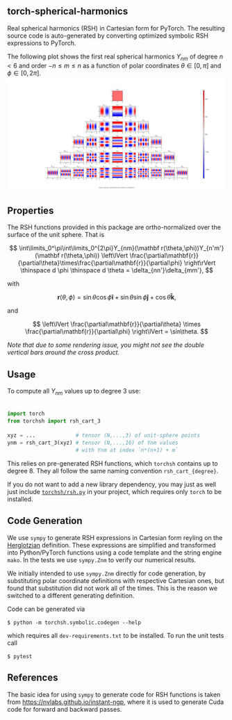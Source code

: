 ## **torch-spherical-harmonics**

Real spherical harmonics (RSH) in Cartesian form for PyTorch. The resulting source code is auto-generated by converting optimized symbolic RSH expressions to PyTorch.

The following plot shows the first real spherical harmonics $Y_{nm}$ of degree $n < 6$ and order $-n \le m \le n$ as a function of polar coordinates $\theta \in [0,\pi]$ and $\phi \in [0,2\pi]$.
![](etc/rsph_theta_phi.png?raw=true)

## Properties

The RSH functions provided in this package are ortho-normalized over the surface of the unit sphere. That is

$$
\int\limits_0^\pi\int\limits_0^{2\pi}Y_{nm}(\mathbf r(\theta,\phi))Y_{n'm'}(\mathbf r(\theta,\phi)) \left\lVert	 \frac{\partial\mathbf{r}}{\partial\theta}\times\frac{\partial\mathbf{r}}{\partial\phi} \right\rVert \thinspace d \phi \thinspace d \theta = \delta_{nn'}\delta_{mm'},
$$

with

$$
\mathbf r(\theta,\phi) = \sin\theta\cos\phi\mathbf{\hat i} + \sin\theta\sin\phi\mathbf{\hat j} + \cos\theta\mathbf{\hat k},
$$

and

$$
\left\lVert \frac{\partial\mathbf{r}}{\partial\theta} \times \frac{\partial\mathbf{r}}{\partial\phi} \right\lVert = \sin\theta.
$$

_Note that due to some rendering issue, you might not see the double vertical bars around the cross product._

## Usage

To compute all $Y_{nm}$ values up to degree 3 use:

```python

import torch
from torchsh import rsh_cart_3

xyz = ...             # tensor (N,...,3) of unit-sphere points
ynm = rsh_cart_3(xyz) # tensor (N,...,16) of Ynm values
                      # with Ynm at index `n*(n+1) + m`
```

This relies on pre-generated RSH functions, which `torchsh` contains up to degree 8. They all follow the same naming convention `rsh_cart_{degree}`.

If you do not want to add a new library dependency, you may just as well just include [`torchsh/rsh.py`](./torchsh/rsh.py) in your project, which requires only `torch` to be installed.

## Code Generation

We use `sympy` to generate RSH expressions in Cartesian form reyling on the [Herglotzian](https://en.wikipedia.org/wiki/Spherical_harmonics#Separated_Cartesian_form) definition. These expressions are simplified and transformed into Python/PyTorch functions using a code template and the string engine `mako`. In the tests we use `sympy.Znm` to verify our numerical results.

We initially intended to use `sympy.Znm` directly for code generation, by substituting polar coordinate definitions with respective Cartesian ones, but found that substitution did not work all of the times. This is the reason we switched to a different generating definition.

Code can be generated via

```
$ python -m torchsh.symbolic.codegen --help
```

which requires all `dev-requirements.txt` to be installed. To run the unit tests call

```
$ pytest
```

## References

The basic idea for using `sympy` to generate code for RSH functions is taken from https://nvlabs.github.io/instant-ngp, where it is used to generate Cuda code for forward and backward passes.
